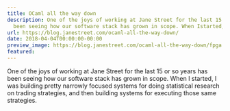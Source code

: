 ```yaml
---
title: OCaml all the way down
description: One of the joys of working at Jane Street for the last 15 or so yearshas
  been seeing how our software stack has grown in scope. When Istarted, I was building...
url: https://blog.janestreet.com/ocaml-all-the-way-down/
date: 2018-04-04T00:00:00-00:00
preview_image: https://blog.janestreet.com/ocaml-all-the-way-down/fpga.jpg
featured:
---
```


<p>One of the joys of working at Jane Street for the last 15 or so years
has been seeing how our software stack has grown in scope. When I
started, I was building pretty narrowly focused systems for doing
statistical research on trading strategies, and then building systems
for executing those same strategies.</p>
